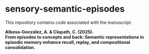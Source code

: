 # sensory-semantic-episodes

This repository contains code associated with the manuscript:

**Albesa-González, A. & Clopath, C. (2025).  
From episodes to concepts and back: Semantic representations in episodic memory enhance recall, replay, and compositional consolidation.**
